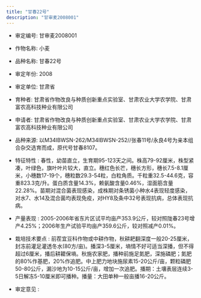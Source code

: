 ```yaml
---
title: "甘春22号"
description: "甘审麦2008001"
---
```

* 审定编号:  甘审麦2008001

*  作物名称:  小麦

*  品种名称:  甘春22号

*  审定年份:  2008

*  审定单位:  甘肃省

* 育种者:  甘肃省作物改良与种质创新重点实验室、甘肃农业大学农学院、甘肃富农高科技种业有限公司

*  申请者:  甘肃省作物改良与种质创新重点实验室、甘肃农业大学农学院、甘肃富农高科技种业有限公司

*  品种来源:  以M34IBWSN-262/M34IBWSN-252//张春11号/永良4号为亲本组合杂交选育而成，原代号甘春8107。 

*  特征特性 : 
春性，幼苗直立，生育期95-123天之间。株高79-92厘米，株型紧凑，叶绿色，旗叶叶片较大，直立。穗红色长芒，穗长方形，穗长7.5-8.1厘米，小穗数17-19个，穗粒数29.3-54粒，白粒角质。千粒重32.5-44.6克，容重823.3克/升。蛋白质含量14.3%，赖氨酸含量0.46%，湿面筋含量22.28%。苗期对混合菌表现感染，成株期对条锈菌小种水4表现轻度感染，对水7、水14及混合菌均表现免疫，对HY8及条中32号表现抗病，总体表现抗病。
 
*  产量表现 : 
2005-2006年省东片区试平均亩产353.9公斤，较对照陇春23号增产4.25%；2006年生产试验平均亩产359.6公斤，较对照减产0.01%。 

*  栽培技术要点 : 
前茬宜豆科作物或中耕作物，秋耕耙翻深度一般20-25厘米，封冻前灌足灌透冬水(80方/亩)。播深3-5厘米，墒情不好可适当深播，但不得超过6厘米，播后耕耱保墒。秋施农家肥，播种前施足氮肥，深施磷肥；氮肥的80%作基肥，20%作追肥。中上肥力地块施尿素15-20公斤/亩，颗粒磷肥50-80公斤，漏沙地为10-15公斤/亩，增加一次追肥。播期：土壤表层连续3-5日解冻5-10厘米即可播种。播量：大田单种一般亩播16-20公斤。

*  审定意见 : 

